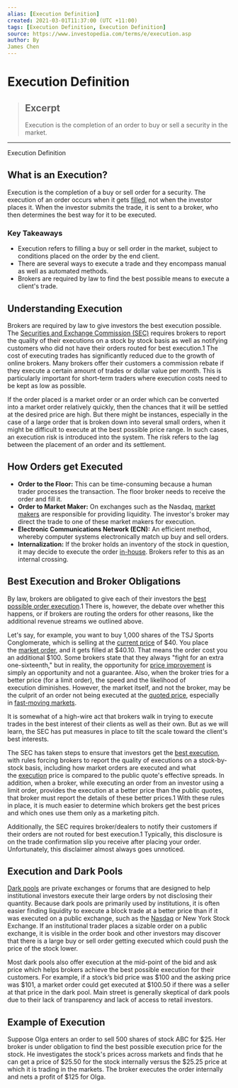 ```yaml
---
alias: [Execution Definition]
created: 2021-03-01T11:37:00 (UTC +11:00)
tags: [Execution Definition, Execution Definition]
source: https://www.investopedia.com/terms/e/execution.asp
author: By
James Chen
---
```


# Execution Definition

> ## Excerpt
> Execution is the completion of an order to buy or sell a security in the market.

---

Execution Definition
## What is an Execution?

Execution is the completion of a buy or sell order for a security. The execution of an order occurs when it gets [filled](https://www.investopedia.com/terms/f/fill.asp), not when the investor places it. When the investor submits the trade, it is sent to a broker, who then determines the best way for it to be executed.

### Key Takeaways

-   Execution refers to filling a buy or sell order in the market, subject to conditions placed on the order by the end client.
-   There are several ways to execute a trade and they encompass manual as well as automated methods.
-   Brokers are required by law to find the best possible means to execute a client's trade.

## Understanding Execution

Brokers are required by law to give investors the best execution possible. The [Securities and Exchange Commission (SEC)](https://www.investopedia.com/terms/s/sec.asp) requires brokers to report the quality of their executions on a stock by stock basis as well as notifying customers who did not have their orders routed for best execution.1 The cost of executing trades has significantly reduced due to the growth of online brokers. Many brokers offer their customers a commission rebate if they execute a certain amount of trades or dollar value per month. This is particularly important for short-term traders where execution costs need to be kept as low as possible.

If the order placed is a market order or an order which can be converted into a market order relatively quickly, then the chances that it will be settled at the desired price are high. But there might be instances, especially in the case of a large order that is broken down into several small orders, when it might be difficult to execute at the best possible price range. In such cases, an execution risk is introduced into the system. The risk refers to the lag between the placement of an order and its settlement.

## How Orders get Executed

-   **Order to the Floor:** This can be time-consuming because a human trader processes the transaction. The floor broker needs to receive the order and fill it.
-   **Order to Market Maker:** On exchanges such as the Nasdaq, [market makers](https://www.investopedia.com/terms/m/marketmaker.asp) are responsible for providing liquidity. The investor's broker may direct the trade to one of these market makers for execution.
-   **Electronic Communications Network (ECN):** An efficient method, whereby computer systems electronically match up buy and sell orders.
-   **Internalization:** If the broker holds an inventory of the stock in question, it may decide to execute the order [in-house](https://www.investopedia.com/terms/i/in-house.asp). Brokers refer to this as an internal crossing.

## Best Execution and Broker Obligations

By law, brokers are obligated to give each of their investors the [best possible order execution](https://www.investopedia.com/articles/03/012403.asp).1 There is, however, the debate over whether this happens, or if brokers are routing the orders for other reasons, like the additional revenue streams we outlined above.

Let's say, for example, you want to buy 1,000 shares of the TSJ Sports Conglomerate, which is selling at the [current price](https://www.investopedia.com/terms/c/currentprice.asp) of $40. You place the [market order](https://www.investopedia.com/terms/m/marketorder.asp), and it gets filled at $40.10. That means the order cost you an additional $100. Some brokers state that they always "fight for an extra one-sixteenth," but in reality, the opportunity for [price improvement](https://www.investopedia.com/terms/p/priceimprovement.asp) is simply an opportunity and not a guarantee. Also, when the broker tries for a better price (for a limit order), the speed and the likelihood of execution diminishes. However, the market itself, and not the broker, may be the culprit of an order not being executed at the [quoted price](https://www.investopedia.com/terms/q/quoted-price.asp), especially in [fast-moving markets](https://www.investopedia.com/terms/f/fastmarket.asp).

It is somewhat of a high-wire act that brokers walk in trying to execute trades in the best interest of their clients as well as their own. But as we will learn, the SEC has put measures in place to tilt the scale toward the client's best interests.

The SEC has taken steps to ensure that investors get the [best execution](https://www.investopedia.com/terms/b/bestexecution.asp), with rules forcing brokers to report the quality of executions on a stock-by-stock basis, including how market orders are executed and what the [execution](https://www.investopedia.com/terms/e/execution.asp) price is compared to the public quote's effective spreads. In addition, when a broker, while executing an order from an investor using a limit order, provides the execution at a better price than the public quotes, that broker must report the details of these better prices.1 With these rules in place, it is much easier to determine which brokers get the best prices and which ones use them only as a marketing pitch.

Additionally, the SEC requires broker/dealers to notify their customers if their orders are not routed for best execution.1 Typically, this disclosure is on the trade confirmation slip you receive after placing your order. Unfortunately, this disclaimer almost always goes unnoticed.

## Execution and Dark Pools

[Dark pools](https://www.investopedia.com/terms/d/dark-pool.asp) are private exchanges or forums that are designed to help institutional investors execute their large orders by not disclosing their quantity. Because dark pools are primarily used by institutions, it is often easier finding liquidity to execute a block trade at a better price than if it was executed on a public exchange, such as the [Nasdaq](https://www.investopedia.com/terms/n/nasdaq.asp) or New York Stock Exchange. If an institutional trader places a sizable order on a public exchange, it is visible in the order book and other investors may discover that there is a large buy or sell order getting executed which could push the price of the stock lower.

Most dark pools also offer execution at the mid-point of the bid and ask price which helps brokers achieve the best possible execution for their customers. For example, if a stock’s bid price was $100 and the asking price was $101, a market order could get executed at $100.50 if there was a seller at that price in the dark pool. Main street is generally skeptical of dark pools due to their lack of transparency and lack of access to retail investors.

## Example of Execution

Suppose Olga enters an order to sell 500 shares of stock ABC for $25. Her broker is under obligation to find the best possible execution price for the stock. He investigates the stock's prices across markets and finds that he can get a price of $25.50 for the stock internally versus the $25.25 price at which it is trading in the markets. The broker executes the order internally and nets a profit of $125 for Olga.
